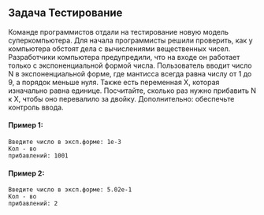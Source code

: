 ## Задача Тестирование
Команде программистов отдали на тестирование новую модель суперкомпьютера. Для начала программисты решили
проверить, как у компьютера обстоят дела с вычислениями вещественных чисел. Разработчики компьютера предупредили,
что на входе он работает только с экспоненциальной формой числа.
Пользователь вводит число N в экспоненциальной форме, где мантисса всегда равна числу от 1 до 9, а порядок меньше
нуля. Также есть переменная Х, которая изначально равна единице. Посчитайте, сколько раз нужно прибавить N к Х,
чтобы оно перевалило за двойку.
Дополнительно: обеспечьте контроль ввода.

#### Пример 1:
```
Введите число в эксп.форме: 1e-3
Кол - во
прибавлений: 1001
```
#### Пример 2:
```
Введите число в эксп.форме: 5.02e-1
Кол - во
прибавлений: 2
```
